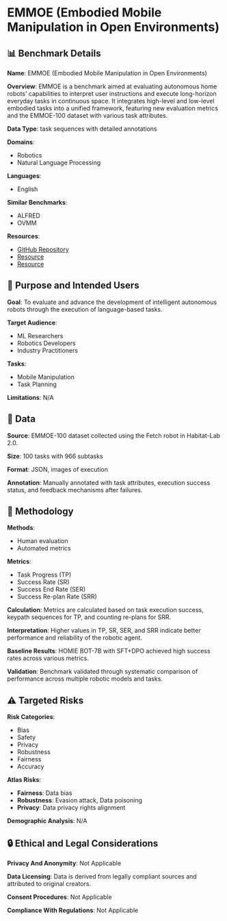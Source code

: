 # EMMOE (Embodied Mobile Manipulation in Open Environments)

## 📊 Benchmark Details

**Name**: EMMOE (Embodied Mobile Manipulation in Open Environments)

**Overview**: EMMOE is a benchmark aimed at evaluating autonomous home robots' capabilities to interpret user instructions and execute long-horizon everyday tasks in continuous space. It integrates high-level and low-level embodied tasks into a unified framework, featuring new evaluation metrics and the EMMOE-100 dataset with various task attributes.

**Data Type**: task sequences with detailed annotations

**Domains**:
- Robotics
- Natural Language Processing

**Languages**:
- English

**Similar Benchmarks**:
- ALFRED
- OVMM

**Resources**:
- [GitHub Repository](https://github.com/OpenDriveLab/EMMOE)
- [Resource](https://huggingface.co/datasets/EMMOE)
- [Resource](https://www.youtube.com/@EMMOE-Project)

## 🎯 Purpose and Intended Users

**Goal**: To evaluate and advance the development of intelligent autonomous robots through the execution of language-based tasks.

**Target Audience**:
- ML Researchers
- Robotics Developers
- Industry Practitioners

**Tasks**:
- Mobile Manipulation
- Task Planning

**Limitations**: N/A

## 💾 Data

**Source**: EMMOE-100 dataset collected using the Fetch robot in Habitat-Lab 2.0.

**Size**: 100 tasks with 966 subtasks

**Format**: JSON, images of execution

**Annotation**: Manually annotated with task attributes, execution success status, and feedback mechanisms after failures.

## 🔬 Methodology

**Methods**:
- Human evaluation
- Automated metrics

**Metrics**:
- Task Progress (TP)
- Success Rate (SR)
- Success End Rate (SER)
- Success Re-plan Rate (SRR)

**Calculation**: Metrics are calculated based on task execution success, keypath sequences for TP, and counting re-plans for SRR.

**Interpretation**: Higher values in TP, SR, SER, and SRR indicate better performance and reliability of the robotic agent.

**Baseline Results**: HOMIE BOT-7B with SFT+DPO achieved high success rates across various metrics.

**Validation**: Benchmark validated through systematic comparison of performance across multiple robotic models and tasks.

## ⚠️ Targeted Risks

**Risk Categories**:
- Bias
- Safety
- Privacy
- Robustness
- Fairness
- Accuracy

**Atlas Risks**:
- **Fairness**: Data bias
- **Robustness**: Evasion attack, Data poisoning
- **Privacy**: Data privacy rights alignment

**Demographic Analysis**: N/A

## 🔒 Ethical and Legal Considerations

**Privacy And Anonymity**: Not Applicable

**Data Licensing**: Data is derived from legally compliant sources and attributed to original creators.

**Consent Procedures**: Not Applicable

**Compliance With Regulations**: Not Applicable
